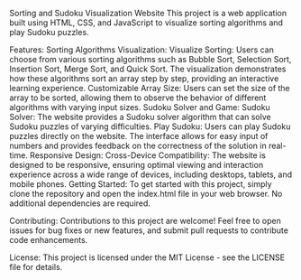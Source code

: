 Sorting and Sudoku Visualization Website
This project is a web application built using HTML, CSS, and JavaScript to visualize sorting algorithms and play Sudoku puzzles.

Features:
Sorting Algorithms Visualization:
Visualize Sorting: Users can choose from various sorting algorithms such as Bubble Sort, Selection Sort, Insertion Sort, Merge Sort, and Quick Sort. The visualization demonstrates how these algorithms sort an array step by step, providing an interactive learning experience.
Customizable Array Size: Users can set the size of the array to be sorted, allowing them to observe the behavior of different algorithms with varying input sizes.
Sudoku Solver and Game:
Sudoku Solver: The website provides a Sudoku solver algorithm that can solve Sudoku puzzles of varying difficulties.
Play Sudoku: Users can play Sudoku puzzles directly on the website. The interface allows for easy input of numbers and provides feedback on the correctness of the solution in real-time.
Responsive Design:
Cross-Device Compatibility: The website is designed to be responsive, ensuring optimal viewing and interaction experience across a wide range of devices, including desktops, tablets, and mobile phones.
Getting Started:
To get started with this project, simply clone the repository and open the index.html file in your web browser. No additional dependencies are required.

Contributing:
Contributions to this project are welcome! Feel free to open issues for bug fixes or new features, and submit pull requests to contribute code enhancements.

License:
This project is licensed under the MIT License - see the LICENSE file for details.

